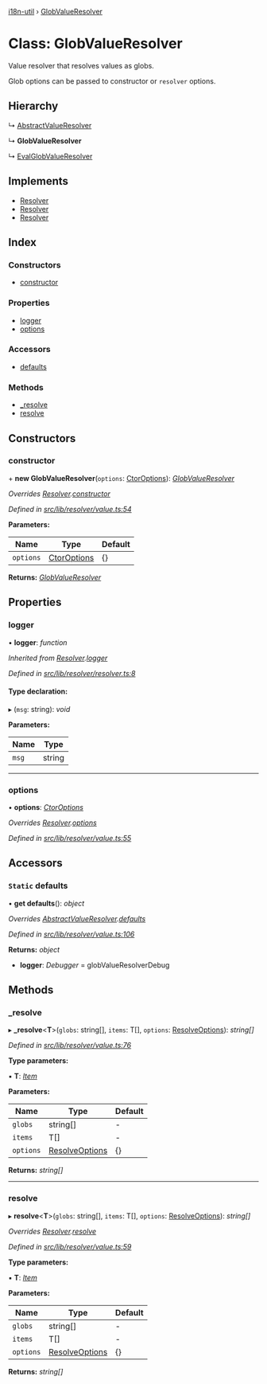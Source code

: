 [i18n-util](../README.md) › [GlobValueResolver](globvalueresolver.md)

# Class: GlobValueResolver

Value resolver that resolves values as globs.

Glob options can be passed to constructor or `resolver` options.

## Hierarchy

  ↳ [AbstractValueResolver](abstractvalueresolver.md)

  ↳ **GlobValueResolver**

  ↳ [EvalGlobValueResolver](evalglobvalueresolver.md)

## Implements

* [Resolver](../README.md#abstract-resolver)
* [Resolver](../README.md#abstract-resolver)
* [Resolver](../README.md#abstract-resolver)

## Index

### Constructors

* [constructor](globvalueresolver.md#constructor)

### Properties

* [logger](globvalueresolver.md#logger)
* [options](globvalueresolver.md#options)

### Accessors

* [defaults](globvalueresolver.md#static-defaults)

### Methods

* [_resolve](globvalueresolver.md#_resolve)
* [resolve](globvalueresolver.md#resolve)

## Constructors

###  constructor

\+ **new GlobValueResolver**(`options`: [CtorOptions](../README.md#ctoroptions)): *[GlobValueResolver](globvalueresolver.md)*

*Overrides [Resolver](resolver.md).[constructor](resolver.md#constructor)*

*Defined in [src/lib/resolver/value.ts:54](https://github.com/JuroOravec/i18n-util/blob/c9cd5a0/src/lib/resolver/value.ts#L54)*

**Parameters:**

Name | Type | Default |
------ | ------ | ------ |
`options` | [CtorOptions](../README.md#ctoroptions) | {} |

**Returns:** *[GlobValueResolver](globvalueresolver.md)*

## Properties

###  logger

• **logger**: *function*

*Inherited from [Resolver](resolver.md).[logger](resolver.md#logger)*

*Defined in [src/lib/resolver/resolver.ts:8](https://github.com/JuroOravec/i18n-util/blob/c9cd5a0/src/lib/resolver/resolver.ts#L8)*

#### Type declaration:

▸ (`msg`: string): *void*

**Parameters:**

Name | Type |
------ | ------ |
`msg` | string |

___

###  options

• **options**: *[CtorOptions](../README.md#ctoroptions)*

*Overrides [Resolver](resolver.md).[options](resolver.md#options)*

*Defined in [src/lib/resolver/value.ts:55](https://github.com/JuroOravec/i18n-util/blob/c9cd5a0/src/lib/resolver/value.ts#L55)*

## Accessors

### `Static` defaults

• **get defaults**(): *object*

*Overrides [AbstractValueResolver](abstractvalueresolver.md).[defaults](abstractvalueresolver.md#static-defaults)*

*Defined in [src/lib/resolver/value.ts:106](https://github.com/JuroOravec/i18n-util/blob/c9cd5a0/src/lib/resolver/value.ts#L106)*

**Returns:** *object*

* **logger**: *Debugger* = globValueResolverDebug

## Methods

###  _resolve

▸ **_resolve**<**T**>(`globs`: string[], `items`: T[], `options`: [ResolveOptions](../README.md#resolveoptions)): *string[]*

*Defined in [src/lib/resolver/value.ts:76](https://github.com/JuroOravec/i18n-util/blob/c9cd5a0/src/lib/resolver/value.ts#L76)*

**Type parameters:**

▪ **T**: *[Item](../README.md#item)*

**Parameters:**

Name | Type | Default |
------ | ------ | ------ |
`globs` | string[] | - |
`items` | T[] | - |
`options` | [ResolveOptions](../README.md#resolveoptions) | {} |

**Returns:** *string[]*

___

###  resolve

▸ **resolve**<**T**>(`globs`: string[], `items`: T[], `options`: [ResolveOptions](../README.md#resolveoptions)): *string[]*

*Overrides [Resolver](resolver.md).[resolve](resolver.md#resolve)*

*Defined in [src/lib/resolver/value.ts:59](https://github.com/JuroOravec/i18n-util/blob/c9cd5a0/src/lib/resolver/value.ts#L59)*

**Type parameters:**

▪ **T**: *[Item](../README.md#item)*

**Parameters:**

Name | Type | Default |
------ | ------ | ------ |
`globs` | string[] | - |
`items` | T[] | - |
`options` | [ResolveOptions](../README.md#resolveoptions) | {} |

**Returns:** *string[]*
